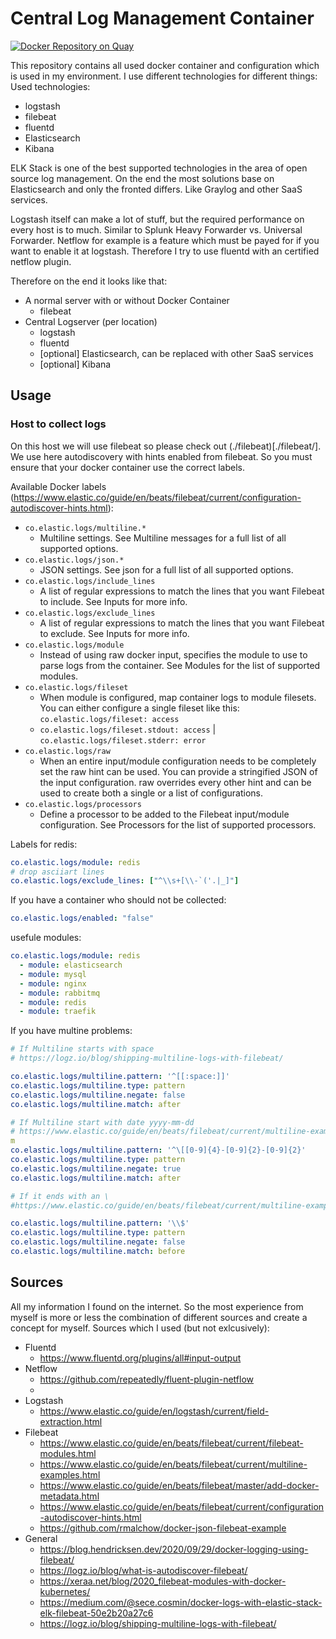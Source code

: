 # Central Log Management Container
[![Docker Repository on Quay](https://quay.io/repository/itbgk/filebeat/status?token=9fbce8c7-175b-491e-abb2-6c19dbd89186 "Docker Repository on Quay")](https://quay.io/repository/itbgk/filebeat)

This repository contains all used docker container and configuration which is used in my environment.
I use different technologies for different things:
Used technologies:
- logstash
- filebeat
- fluentd
- Elasticsearch
- Kibana

ELK Stack is one of the best supported technologies in the area of open source log management.
On the end the most solutions base on Elasticsearch and only the fronted differs. Like Graylog and other SaaS services.

Logstash itself can make a lot of stuff, but the required performance on every host is to much. Similar to Splunk Heavy Forwarder vs. Universal Forwarder.
Netflow for example is a feature which must be payed for if you want to enable it at logstash. Therefore I try to use fluentd with an certified netflow plugin.

Therefore on the end it looks like that:
- A normal server with or without Docker Container
  - filebeat
- Central Logserver (per location)
  - logstash
  - fluentd
  - [optional] Elasticsearch, can be replaced with other SaaS services
  - [optional] Kibana

## Usage

### Host to collect logs
On this host we will use filebeat so please check out (./filebeat)[./filebeat/].
We use here autodiscovery with hints enabled from filebeat. So you must ensure that your docker container use the correct labels.

Available Docker labels (https://www.elastic.co/guide/en/beats/filebeat/current/configuration-autodiscover-hints.html):
- `co.elastic.logs/multiline.*`
  - Multiline settings. See Multiline messages for a full list of all supported options.
- `co.elastic.logs/json.*`
  - JSON settings. See json for a full list of all supported options.
- `co.elastic.logs/include_lines`
  - A list of regular expressions to match the lines that you want Filebeat to include. See Inputs for more info.
- `co.elastic.logs/exclude_lines`
  - A list of regular expressions to match the lines that you want Filebeat to exclude. See Inputs for more info.
- `co.elastic.logs/module`
  - Instead of using raw docker input, specifies the module to use to parse logs from the container. See Modules for the list of supported modules.
- `co.elastic.logs/fileset`
  - When module is configured, map container logs to module filesets. You can either configure a single fileset like this: `co.elastic.logs/fileset: access`
  - `co.elastic.logs/fileset.stdout: access` | `co.elastic.logs/fileset.stderr: error`
- `co.elastic.logs/raw`
  - When an entire input/module configuration needs to be completely set the raw hint can be used. You can provide a stringified JSON of the input configuration. raw overrides every other hint and can be used to create both a single or a list of configurations.
- `co.elastic.logs/processors`
  - Define a processor to be added to the Filebeat input/module configuration. See Processors for the list of supported processors.

Labels for redis:
```yaml
co.elastic.logs/module: redis
# drop asciiart lines
co.elastic.logs/exclude_lines: ["^\\s+[\\-`('.|_]"]  
```

If you have a container who should not be collected:
```yaml
co.elastic.logs/enabled: "false"
```

usefule modules:
```yaml
co.elastic.logs/module: redis
  - module: elasticsearch
  - module: mysql
  - module: nginx
  - module: rabbitmq
  - module: redis
  - module: traefik

```

If you have multine problems:
```yaml
# If Multiline starts with space
# https://logz.io/blog/shipping-multiline-logs-with-filebeat/

co.elastic.logs/multiline.pattern: '^[[:space:]]'
co.elastic.logs/multiline.type: pattern
co.elastic.logs/multiline.negate: false
co.elastic.logs/multiline.match: after

# If Multiline start with date yyyy-mm-dd
# https://www.elastic.co/guide/en/beats/filebeat/current/multiline-examples.html
m
co.elastic.logs/multiline.pattern: '^\[[0-9]{4}-[0-9]{2}-[0-9]{2}'
co.elastic.logs/multiline.type: pattern
co.elastic.logs/multiline.negate: true
co.elastic.logs/multiline.match: after

# If it ends with an \
#https://www.elastic.co/guide/en/beats/filebeat/current/multiline-examples.html

co.elastic.logs/multiline.pattern: '\\$'
co.elastic.logs/multiline.type: pattern
co.elastic.logs/multiline.negate: false
co.elastic.logs/multiline.match: before
```


## Sources
All my information I found on the internet. So the most experience from myself is more or less the combination of different sources and create a concept for myself.
Sources which I used (but not exlcusively):
- Fluentd
  - https://www.fluentd.org/plugins/all#input-output
- Netflow
  - https://github.com/repeatedly/fluent-plugin-netflow
  - 
- Logstash
  - https://www.elastic.co/guide/en/logstash/current/field-extraction.html
- Filebeat
  - https://www.elastic.co/guide/en/beats/filebeat/current/filebeat-modules.html
  - https://www.elastic.co/guide/en/beats/filebeat/current/multiline-examples.html
  - https://www.elastic.co/guide/en/beats/filebeat/master/add-docker-metadata.html
  - https://www.elastic.co/guide/en/beats/filebeat/current/configuration-autodiscover-hints.html
  - https://github.com/rmalchow/docker-json-filebeat-example
- General
  -  https://blog.hendricksen.dev/2020/09/29/docker-logging-using-filebeat/
  -  https://logz.io/blog/what-is-autodiscover-filebeat/
  -  https://xeraa.net/blog/2020_filebeat-modules-with-docker-kubernetes/
  -  https://medium.com/@sece.cosmin/docker-logs-with-elastic-stack-elk-filebeat-50e2b20a27c6
  -  https://logz.io/blog/shipping-multiline-logs-with-filebeat/
